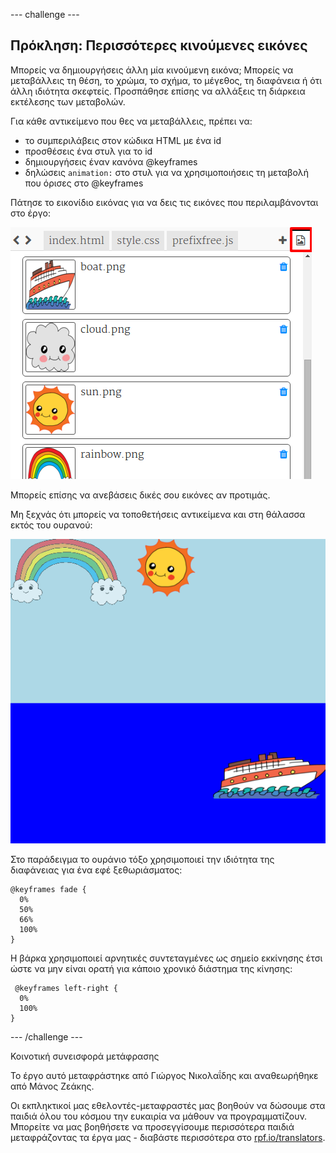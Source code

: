 --- challenge ---

## Πρόκληση: Περισσότερες κινούμενες εικόνες

Μπορείς να δημιουργήσεις άλλη μία κινούμενη εικόνα; Μπορείς να μεταβάλλεις τη θέση, το χρώμα, το σχήμα, το μέγεθος, τη διαφάνεια ή ότι άλλη ιδιότητα σκεφτείς. Προσπάθησε επίσης να αλλάξεις τη διάρκεια εκτέλεσης των μεταβολών.

Για κάθε αντικείμενο που θες να μεταβάλλεις, πρέπει να:

+ το συμπεριλάβεις στον κώδικα HTML με ένα id
+ προσθέσεις ένα στυλ για το id
+ δημιουργήσεις έναν κανόνα @keyframes
+ δηλώσεις `animation:` στο στυλ για να χρησιμοποιήσεις τη μεταβολή που όρισες στο @keyframes 

Πάτησε το εικονίδιο εικόνας για να δεις τις εικόνες που περιλαμβάνονται στο έργο:

![screenshot](images/sunrise-images.png)

Μπορείς επίσης να ανεβάσεις δικές σου εικόνες αν προτιμάς.

Μη ξεχνάς ότι μπορείς να τοποθετήσεις αντικείμενα και στη θάλασσα εκτός του ουρανού:

![screenshot](images/sunrise-boat.png)

Στο παράδειγμα το ουράνιο τόξο χρησιμοποιεί την ιδιότητα της διαφάνειας για ένα εφέ ξεθωριάσματος:

    @keyframes fade {
      0%  
      50% 
      66% 
      100%  
    }
    

Η βάρκα χρησιμοποιεί αρνητικές συντεταγμένες ως σημείο εκκίνησης έτσι ώστε να μην είναι ορατή για κάποιο χρονικό διάστημα της κίνησης:

     @keyframes left-right {
      0%   
      100% 
    }
    

--- /challenge ---


Κοινοτική συνεισφορά μετάφρασης

Το έργο αυτό μεταφράστηκε από Γιώργος Νικολαΐδης και αναθεωρήθηκε από Μάνος Ζεάκης.

Οι εκπληκτικοί μας εθελοντές-μεταφραστές μας βοηθούν να δώσουμε στα παιδιά όλου του κόσμου την ευκαιρία να μάθουν να προγραμματίζουν. Μπορείτε να μας βοηθήσετε να προσεγγίσουμε περισσότερα παιδιά μεταφράζοντας τα έργα μας - διαβάστε περισσότερα στο [rpf.io/translators](https://rpf.io/translators).